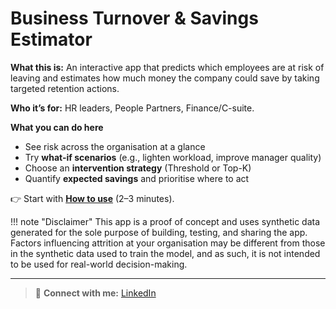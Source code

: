 # **Business Turnover & Savings Estimator**

**What this is:** An interactive app that predicts which employees are at risk of leaving and estimates how much money the company could save by taking targeted retention actions.

**Who it’s for:** HR leaders, People Partners, Finance/C-suite.

**What you can do here**
- See risk across the organisation at a glance
- Try **what-if scenarios** (e.g., lighten workload, improve manager quality)
- Choose an **intervention strategy** (Threshold or Top-K)
- Quantify **expected savings** and prioritise where to act

👉 Start with **[How to use](usage.md)** (2–3 minutes).

!!! note "Disclaimer"
    This app is a proof of concept and uses synthetic data generated for the sole purpose of building, testing, and sharing the app. Factors influencing attrition at your organisation may be different from those in the synthetic data used to train the model, and as such, it is not intended to be used for real-world decision-making. 
 
---

> 🔗 **Connect with me:** [LinkedIn](https://www.linkedin.com/in/stewart-robertson-data/)